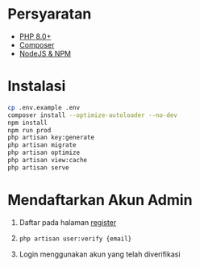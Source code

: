 # Persyaratan
- [PHP 8.0+](https://www.php.net/downloads.php)
- [Composer](https://getcomposer.org/download)
- [NodeJS & NPM](https://nodejs.org/en/download)

# Instalasi
```bash
cp .env.example .env
composer install --optimize-autoloader --no-dev
npm install
npm run prod
php artisan key:generate
php artisan migrate
php artisan optimize
php artisan view:cache
php artisan serve
```

# Mendaftarkan Akun Admin
1. Daftar pada halaman [register](http://127.0.0.1:8000/register)
2. ```bash
   php artisan user:verify {email}
   ```
3. Login menggunakan akun yang telah diverifikasi
